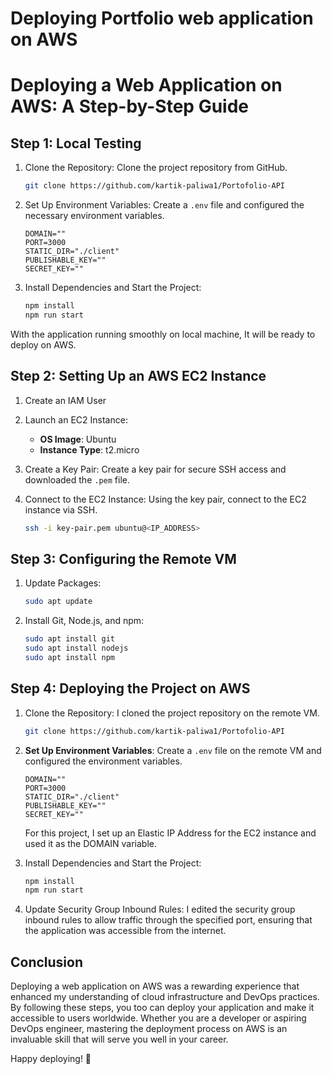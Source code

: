# Deploying Portfolio web application on AWS
# Deploying a Web Application on AWS: A Step-by-Step Guide

## Step 1: Local Testing
1. Clone the Repository:
   Clone the project repository from GitHub.
   ```sh
   git clone https://github.com/kartik-paliwa1/Portofolio-API
   ```

2. Set Up Environment Variables:
   Create a `.env` file and configured the necessary environment variables.
   ```plaintext
   DOMAIN=""
   PORT=3000
   STATIC_DIR="./client"
   PUBLISHABLE_KEY=""
   SECRET_KEY=""
   ```

3. Install Dependencies and Start the Project:
   ```sh
   npm install
   npm run start
   ```

With the application running smoothly on local machine, It will be ready to deploy on AWS.

## Step 2: Setting Up an AWS EC2 Instance

1. Create an IAM User
  
2. Launch an EC2 Instance:
   - **OS Image**: Ubuntu
   - **Instance Type**: t2.micro

3. Create a Key Pair:
   Create a key pair for secure SSH access and downloaded the `.pem` file.

4. Connect to the EC2 Instance:
   Using the key pair, connect to the EC2 instance via SSH.
   ```sh
   ssh -i key-pair.pem ubuntu@<IP_ADDRESS>
   ```

## Step 3: Configuring the Remote VM

1. Update Packages:
   ```sh
   sudo apt update
   ```

2. Install Git, Node.js, and npm:
     ```sh
    sudo apt install git
    sudo apt install nodejs
    sudo apt install npm 
   ```


## Step 4: Deploying the Project on AWS

1. Clone the Repository:
   I cloned the project repository on the remote VM.
   ```sh
   git clone https://github.com/kartik-paliwa1/Portofolio-API
   ```

2. **Set Up Environment Variables**:
  Create a `.env` file on the remote VM and configured the environment variables.
   ```plaintext
   DOMAIN=""
   PORT=3000
   STATIC_DIR="./client"
   PUBLISHABLE_KEY=""
   SECRET_KEY=""
   ```
   For this project, I set up an Elastic IP Address for the EC2 instance and used it as the DOMAIN variable.

3. Install Dependencies and Start the Project:
   ```sh
   npm install
   npm run start
   ```

4. Update Security Group Inbound Rules:
   I edited the security group inbound rules to allow traffic through the specified port, ensuring that the application was accessible from the internet.

## Conclusion

Deploying a web application on AWS was a rewarding experience that enhanced my understanding of cloud infrastructure and DevOps practices. By following these steps, you too can deploy your application and make it accessible to users worldwide. Whether you are a developer or aspiring DevOps engineer, mastering the deployment process on AWS is an invaluable skill that will serve you well in your career.

Happy deploying! 🚀
